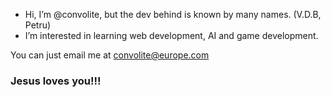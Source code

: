 -  Hi, I’m @convolite, but the dev behind is known by many names. (V.D.B, Petru)
-  I’m interested in learning web development, AI and game development.

You can just email me at convolite@europe.com

### Jesus loves you!!!


